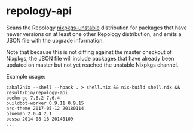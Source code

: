 # repology-api

Scans the Repology [nixpkgs-unstable] distribution for packages that have newer
versions on at least one other Repology distribution, and emits a JSON file with
the upgrade information.

Note that because this is not diffing against the master checkout of Nixpkgs,
the JSON file will include packages that have already been updated on master but
not yet reached the unstable Nixpkgs channel.

Example usage:

```
cabal2nix --shell --hpack . > shell.nix && nix-build shell.nix && result/bin/repology-api
boehm-gc 7.6.2 7.6.4
buildbot-worker 0.9.11 0.9.15
arc-theme 2017-05-12 20180114
blueman 2.0.4 2.1
bossa 2014-08-18 20140109
...
```

[nixpkgs-unstable]: https://repology.org/repository/nix_unstable
